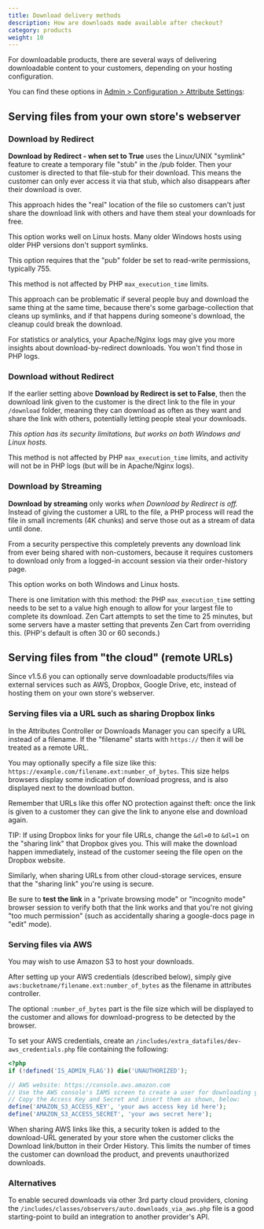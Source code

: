 ```yaml
---
title: Download delivery methods 
description: How are downloads made available after checkout? 
category: products
weight: 10
---
```

For downloadable products, there are several ways of delivering downloadable content to your customers, depending on your hosting configuration.  

You can find these options in [Admin > Configuration > Attribute Settings](/user/admin_pages/configuration/configuration_attributesettings/):

## Serving files from your own store's webserver

### Download by Redirect

**Download by Redirect - when set to True** uses the Linux/UNIX "symlink" feature to create a temporary file "stub" in the /pub folder. Then your customer is directed to that file-stub for their download. This means the customer can only ever access it via that stub, which also disappears after their download is over. 

This approach hides the "real" location of the file so customers can't just share the download link with others and have them steal your downloads for free.

This option works well on Linux hosts. Many older Windows hosts using older PHP versions don't support symlinks.

This option requires that the "pub" folder be set to read-write permissions, typically 755.

This method is not affected by PHP `max_execution_time` limits.  

This approach can be problematic if several people buy and download the same thing at the same time, because there's some garbage-collection that cleans up symlinks, and if that happens during someone's download, the cleanup could break the download.

For statistics or analytics, your Apache/Nginx logs may give you more insights about download-by-redirect downloads. You won't find those in PHP logs.

### Download without Redirect

If the earlier setting above **Download by Redirect is set to False**, then the download link given to the customer is the direct link to the file in your `/download` folder, meaning they can download as often as they want and share the link with others, potentially letting people steal your downloads.   

_This option has its security limitations, but works on both Windows and Linux hosts._  

This method is not affected by PHP `max_execution_time` limits, and activity will not be in PHP logs (but will be in Apache/Nginx logs).

### Download by Streaming

**Download by streaming** only works _when Download by Redirect is off._ Instead of giving the customer a URL to the file, a PHP process will read the file in small increments (4K chunks) and serve those out as a stream of data until done. 

From a security perspective this completely prevents any download link from ever being shared with non-customers, because it requires customers to download only from a logged-in account session via their order-history page.

This option works on both Windows and Linux hosts.  

There is one limitation with this method: the PHP `max_execution_time` setting needs to be set to a value high enough to allow for your largest file to complete its download. Zen Cart attempts to set the time to 25 minutes, but some servers have a master setting that prevents Zen Cart from overriding this. (PHP's default is often 30 or 60 seconds.)



## Serving files from "the cloud" (remote URLs)

Since v1.5.6 you can optionally serve downloadable products/files via external services such as AWS, Dropbox, Google Drive, etc, instead of hosting them on your own store's webserver.

### Serving files via a URL such as sharing Dropbox links

In the Attributes Controller or Downloads Manager you can specify a URL instead of a filename. If the "filename" starts with `https://` then it will be treated as a remote URL.

You may optionally specify a file size like this: `https://example.com/filename.ext:number_of_bytes`. This size helps browsers display some indication of download progress, and is also displayed next to the download button.

Remember that URLs like this offer NO protection against theft: once the link is given to a customer they can give the link to anyone else and download again.

TIP: If using Dropbox links for your file URLs, change the `&dl=0` to `&dl=1` on the "sharing link" that Dropbox gives you. This will make the download happen immediately, instead of the customer seeing the file open on the Dropbox website.

Similarly, when sharing URLs from other cloud-storage services, ensure that the "sharing link" you're using is secure.

Be sure to **test the link** in a "private browsing mode" or "incognito mode" browser session to verify both that the link works and that you're not giving "too much permission" (such as accidentally sharing a google-docs page in "edit" mode).


### Serving files via AWS

You may wish to use Amazon S3 to host your downloads.

After setting up your AWS credentials (described below), simply give `aws:bucketname/filename.ext:number_of_bytes` as the filename in attributes controller. 

The optional `:number_of_bytes` part is the file size which will be displayed to the customer and allows for download-progress to be detected by the browser.

To set your AWS credentials, create an `/includes/extra_datafiles/dev-aws_credentials.php` file containing the following:

```php
<?php
if (!defined('IS_ADMIN_FLAG')) die('UNAUTHORIZED');

// AWS website: https://console.aws.amazon.com
// Use the AWS console's IAMS screen to create a user for downloading your S3 files.
// Copy the Access Key and Secret and insert them as shown, below:
define('AMAZON_S3_ACCESS_KEY', 'your aws access key id here');
define('AMAZON_S3_ACCESS_SECRET', 'your aws secret here');
```

When sharing AWS links like this, a security token is added to the download-URL generated by your store when the customer clicks the Download link/button in their Order History. This limits the number of times the customer can download the product, and prevents unauthorized downloads.


### Alternatives

To enable secured downloads via other 3rd party cloud providers, cloning the `/includes/classes/observers/auto.downloads_via_aws.php` file is a good starting-point to build an integration to another provider's API.




